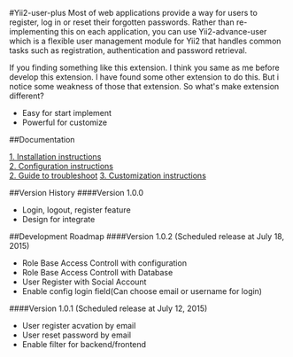 #Yii2-user-plus
Most of web applications provide a way for users to register, log in or reset their forgotten passwords. Rather than re-implementing this on each application, you can use Yii2-advance-user which is a flexible user management module for Yii2 that handles common tasks such as registration, authentication and password retrieval. 

If you finding something like this extension. I think you same as me before develop this extension. I have found some other extension to do this. But i notice some weakness of those that extension. So what's make extension different?

+ Easy for start implement
+ Powerful for customize

##Documentation

[1. Installation instructions](https://github.com/johnitvn/yii2-user-plus/blob/master/docs/INSTALLATION.md)
<BR>
[2. Configuration instructions](https://github.com/johnitvn/yii2-user-plus/blob/master/docs/CONFIGURATION.md)
<BR>
[2. Guide to troubleshoot](https://github.com/johnitvn/yii2-user-plus/blob/master/docs/TROUBLESHOOTING.MD)
[3. Customization instructions](https://github.com/johnitvn/yii2-user-plus/blob/master/docs/CUSTOMIZATION.md)

##Version History
####Version 1.0.0
- Login, logout, register feature
- Design for integrate

##Development Roadmap 
####Version 1.0.2 (Scheduled release at July 18, 2015)
- Role Base Access Controll with configuration
- Role Base Access Controll with Database
- User Register with Social Account
- Enable config login field(Can choose email or username for login)

####Version 1.0.1 (Scheduled release at July 12, 2015)
- User register acvation by email
- User reset password by email
- Enable filter for backend/frontend


